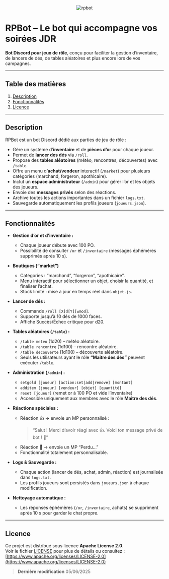 
<p align="center">
  <img src="https://github.com/user-attachments/assets/7e2cc928-d0e7-43bd-bf3f-8615c679b90a" alt="rpbot" />
</p>


# RPBot – Le bot qui accompagne vos soirées JDR

**Bot Discord pour jeux de rôle**, conçu pour faciliter la gestion d’inventaire, de lancers de dés, de tables aléatoires et plus encore lors de vos campagnes.

---

## Table des matières

1. [Description](#description)  
2. [Fonctionnalités](#fonctionnalités)  
3. [Licence](#licence)  

---

## Description

RPBot est un bot Discord dédié aux parties de jeu de rôle :

- Gère un système d’**inventaire** et de **pièces d’or** pour chaque joueur.  
- Permet de **lancer des dés** via `/roll`.  
- Propose des **tables aléatoires** (météo, rencontres, découvertes) avec `/table`.  
- Offre un menu d’**achat/vendeur** interactif (`/market`) pour plusieurs catégories (marchand, forgeron, apothicaire).  
- Inclut un **espace administrateur** (`/admin`) pour gérer l’or et les objets des joueurs.  
- Envoie des **messages privés** selon des réactions.  
- Archive toutes les actions importantes dans un fichier `logs.txt`.  
- Sauvegarde automatiquement les profils joueurs (`joueurs.json`).  

---

## Fonctionnalités

- **Gestion d’or et d’inventaire :**  
  - Chaque joueur débute avec 100 PO.  
  - Possibilité de consulter `/or` et `/inventaire` (messages éphémères supprimés après 10 s).  

- **Boutiques (“market”)**  
  - Catégories : “marchand”, “forgeron”, “apothicaire”.  
  - Menu interactif pour sélectionner un objet, choisir la quantité, et finaliser l’achat.  
  - Stock limité : mise à jour en temps réel dans `objet.js`.  

- **Lancer de dés :**  
  - Commande `/roll [X]d[Y][±mod]`.  
  - Supporte jusqu’à 10 dés de 1000 faces.  
  - Affiche Succès/Échec critique pour d20.  

- **Tables aléatoires (`/table`) :**  
  - `/table meteo` (1d20) – météo aléatoire.  
  - `/table rencontre` (1d100) – rencontre aléatoire.  
  - `/table decouverte` (1d100) – découverte aléatoire.  
  - Seuls les utilisateurs ayant le rôle **“Maitre des dés”** peuvent exécuter `/table`.  

- **Administration (`/admin`) :**  
  - `setgold [joueur] [action:set|add|remove] [montant]`  
  - `additem [joueur] [vendeur] [objet] [quantité]`  
  - `reset [joueur]` (remet or à 100 PO et vide l’inventaire)  
  - Accessible uniquement aux membres avec le rôle **Maitre des dés**.  

- **Réactions spéciales :**  
  - Réaction 👍 → envoie un MP personnalisé :  
    > “Salut ! Merci d’avoir réagi avec 👍. Voici ton message privé de bot ! 🎉”  
  - Réaction 💩 → envoie un MP “Perdu...”
  - Fonctionnalité totalement personnalisable. 

- **Logs & Sauvegarde :**  
  - Chaque action (lancer de dés, achat, admin, réaction) est journalisée dans `logs.txt`.  
  - Les profils joueurs sont persistés dans `joueurs.json` à chaque modification.  

- **Nettoyage automatique :**  
  - Les réponses éphémères (`/or`, `/inventaire`, achats) se suppriment après 10 s pour garder le chat propre.  

---

## Licence

Ce projet est distribué sous licence **Apache License 2.0**.  
Voir le fichier [LICENSE](LICENSE) pour plus de détails ou consultez :  
[https://www.apache.org/licenses/LICENSE-2.0](https://www.apache.org/licenses/LICENSE-2.0)

> **Dernière modification** 
> 05/06/2025
